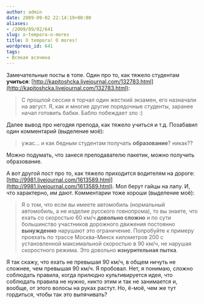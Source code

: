 ```yaml
---
author: admin
date: 2009-09-02 22:14:19+00:00
aliases:
- /2009/09/02/641
slug: o-tempora-o-mores
title: O tempora! O mores!
wordpress_id: 641
tags:
- Всякая всячина
---
```


Замечательные посты в топе. Один про то, как тяжело студентам **учиться**: [http://kapitoshcka.livejournal.com/132783.html](http://kapitoshcka.livejournal.com/132783.html):

> С прошлой сессии я торчал один жесткий экзамен, его назначали на август. Я, как и многие другие порядочные студенты, заранее начал готовить бабки. Бабло побеждает зло :)

Далее вывод про негодяя препода, как тяжело учиться и т.д. Позабавил один комментарий (выделение моё):

> ужас... и как бедным студентам получать **образование**? никак??

Можно подумать, что занеся преподавателю пакетик, можно получить образование. 

А вот другой пост про то, как тяжело приходится водителям на дороге: [http://9981.livejournal.com/1613589.html](http://9981.livejournal.com/1613589.html). Мол берут гайцы на лапу. И, что характерно, им дают. Комментарии тоже хороши (выделение моё):

> Я о том, что если вы имеете автомобиль (нормальный автомобиль, а не изделие русского говнопрома), то вы знаете, что ехать со скоростью 60 км/ч **довольно сложно** и по сути большинство участников дорожного движения постоянно **вынужденно** нарушают это ограничение.
> Попробуйте к примеру проехать по трассе Москва-Минск километров 200 с установленной максимальной скоростью в 90 км/ч, не нарушая скоростного режима. 
> Это довольно **изнурительная пытка**.

Я так скажу, что ехать не превышая 90 км/ч, в общем ничуть не сложнее, чем превышая 90 км/ч. Я пробовал. Нет, я понимаю, сложно соблюдать правила, когда прилюдно культивируется идея, что соблюдать правила не нужно, никто этим и так не занимается и, вообще, от этого волосы на руках растут. Но, ё-моё, чем же тут гордиться, чтобы так это выпячивать?
